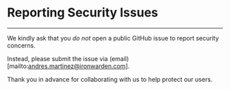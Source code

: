 # Reporting Security Issues
---

We kindly ask that you *do not* open a public GitHub issue to report security concerns.

Instead, please submit the issue via (email)[mailto:andres.martinez@ironwarden.com].

Thank you in advance for collaborating with us to help protect our users.